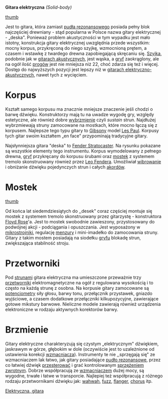 **Gitara elektryczna** *(Solid-body)*

[thumb](grafika:GitaraElektrycznaBudowa.png "wikilink")

Jest to gitara, która zamiast [pudła
rezonansowego](pudło_rezonansowe "wikilink") posiada pełny blok
najczęściej drewniany - stąd popularna w Polsce nazwa gitary
elektrycznej - „deska". Ponieważ problem akustyczności w tym wypadku
jest mało istotny, konstrukcja gitary elektrycznej uwzględnia przede
wszystkim: mocny korpus, przykręconą do niego szyjkę, wzmocnioną prętem,
a czasem i wstawkę z twardego drewna zapobiegającą skręcaniu się.
[Szyjka](Szyjka "wikilink"), podobnie jak w [gitarach
akustycznych](gitara_akustyczna "wikilink"), jest wąska, a
[gryf](gryf "wikilink") zaokrąglony, ale na ogół ilość
[progów](próg "wikilink") jest nie mniejsza niż 22, choć zdarza się
też i więcej. Dostęp do najwyższych pozycji jest lepszy niż w [gitarach
elektryczno-akustycznych](gitara_elektryczno-akustyczna "wikilink"),
nawet tych z wycięciem.

# Korpus

Kształt samego korpusu ma znacznie mniejsze znaczenie jeśli chodzi o
barwę dźwięku. Konstruktorzy mają tu na uwadze wygodę gry, względy
estetyczne, ale również dobre [wybrzmienie](wybrzmienie "wikilink")
czyli *sustain* strun. Najdłużej wybrzmiewają struny zamocowane na
mostkach, które mocno łączą się z korpusem. Najlepsze tego typu gitary
to [Gibsony](Gibson "wikilink") model [Les Paul](Les_Paul "wikilink").
Korpusy tych gitar swoim kształtem „en face" przypominają tradycyjne
gitary.

Najsłynniejsza gitara "deska" to [Fender
Stratocaster](Fender_Stratocaster "wikilink"). Na rysunku pokazane są
wszystkie elementy tego instrumentu. Korpus wymodelowany z pełnego
drewna, [gryf](gryf "wikilink") przykręcany do korpusu śrubami oraz
[mostek](mostek "wikilink") z systemem tremolo skonstruowany również
przez [Leo Fendera](Leo_Fender "wikilink"). Umożliwiał
[wibrowanie](wibrato "wikilink") i obniżanie dźwięku pojedynczych strun
i całych [akordów](akord "wikilink").

# Mostek

[thumb](grafika:MostekFloydRose.jpg "wikilink")

Od końca lat siedemdziesiątych do ,,desek" coraz częściej montuje się
mostek z systemem tremolo skonstruowany przez gitarzystę - konstruktora
[Floyd Rose](Floyd_Rose "wikilink")'a. Jest to mostek swobodnie
zawieszony, przystosowany do podwójnej akcji - podciągania i
opuszczania. Jest wyposażony w
[mikrostrojniki](mikrostrojnik "wikilink"), regulację
[menzury](menzura "wikilink") i mini-imadełko do zamocowania struny.
Gitary z takim mostem posiadają na siodełku [gryfu](gryf "wikilink")
blokadę strun, zwiększająca stabilność stroju.

# Przetworniki

Pod [strunami](struna "wikilink") gitara elektryczna ma umieszczone
przeważnie trzy [przetworniki](przetwornik "wikilink")
elektromagnetyczne na ogół z regulowana wysokością i to często na każdą
strunę z osobna. Na korpusie gitary zamocowane są
[potencjometry](potencjometr "wikilink") siły głosu, barwy tonu,
przełącznik przystawek, gniazdo wyjściowe, a czasem dodatkowe
przełączniki kilkupozycyjne, zawierające gotowe mikstury barwowe.
Nieliczne modele zawierają również urządzenia elektroniczne w rodzaju
aktywnych korektorów barwy.

# Brzmienie

Gitary elektryczne charakteryzują się czystym „elektrycznym" dźwiękiem,
jaskrawym w górze, głębokim w dole (oczywiście jest to uzależnione od
ustawienia korekcji [wzmacniacza](wzmacniacz "wikilink")). Instrumenty
te nie ,,sprzęgają się" ze wzmacniaczem lak łatwo, jak gitary
posiadające [pudło rezonansowe](pudło_rezonansowe "wikilink"), przez co
łatwiej dźwięk [przesterować](przesterowanie "wikilink") i grać
kontrolowanym [sprzężeniem zwrotnym](sprzężenie_zwrotne "wikilink").
Dobrze współpracują ze [wzmacniaczem](wzmacniacz "wikilink") dużej mocy,
są wygodne, trwałe i łatwe w transporcie. Najlepiej też współpracują z
różnego rodzaju przetwornikami dźwięku jak:
[wahwah](wahwah "wikilink"), [fuzz](fuzz "wikilink"),
[flanger](flanger "wikilink"), [chorus](chorus "wikilink") itp.

[Elektryczna, gitara](kategoria:rodzaje_gitar "wikilink")